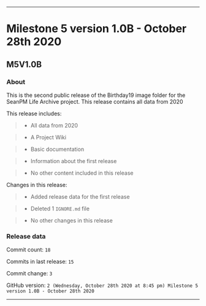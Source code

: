 
***

# Milestone 5 version 1.0B - October 28th 2020

## M5V1.0B

### About

This is the second public release of the Birthday19 image folder for the SeanPM Life Archive project. This release contains all data from 2020

This release includes:

> * All data from 2020

> * A Project Wiki

> * Basic documentation

> * Information about the first release

> * No other content included in this release

Changes in this release:

> * Added release data for the first release

> * Deleted 1 `IGNORE.md` file

> * No other changes in this release

### Release data

Commit count: `18`

Commits in last release: `15`

Commit change: `3`

GitHub version: `2 (Wednesday, October 28th 2020 at 8:45 pm) Milestone 5 version 1.0B - October 28th 2020`

***
